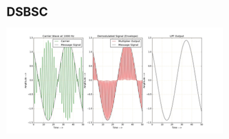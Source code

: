 # DSBSC

![DSB-SC](https://github.com/hmnhGeek/Signal-Processing-and-Fourier-Transforms/blob/master/DSBSC%20Modulation%20without%20LPF/images/dsbsc.jpg)
